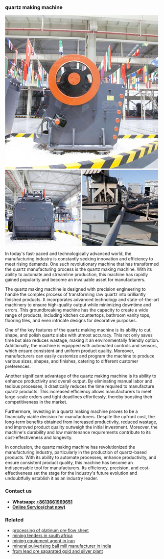 <h3>quartz making machine</h3><img src='1706754064.jpg' alt=''><p>In today's fast-paced and technologically advanced world, the manufacturing industry is constantly seeking innovation and efficiency to meet rising demands. One such revolutionary machine that has transformed the quartz manufacturing process is the quartz making machine. With its ability to automate and streamline production, this machine has rapidly gained popularity and become an invaluable asset for manufacturers.</p><p>The quartz making machine is designed with precision engineering to handle the complex process of transforming raw quartz into brilliantly finished products. It incorporates advanced technology and state-of-the-art machinery to ensure high-quality output while minimizing downtime and errors. This groundbreaking machine has the capacity to create a wide range of products, including kitchen countertops, bathroom vanity tops, flooring tiles, and even intricate designs for decorative purposes.</p><p>One of the key features of the quartz making machine is its ability to cut, shape, and polish quartz slabs with utmost accuracy. This not only saves time but also reduces wastage, making it an environmentally friendly option. Additionally, the machine is equipped with automated controls and sensors, which ensure consistent and uniform product quality. Moreover, manufacturers can easily customize and program the machine to produce various sizes, shapes, and finishes, catering to different customer preferences.</p><p>Another significant advantage of the quartz making machine is its ability to enhance productivity and overall output. By eliminating manual labor and tedious processes, it drastically reduces the time required to manufacture quartz products. This increased efficiency allows manufacturers to meet large-scale orders and tight deadlines effortlessly, thereby boosting their competitiveness in the market.</p><p>Furthermore, investing in a quartz making machine proves to be a financially viable decision for manufacturers. Despite the upfront cost, the long-term benefits obtained from increased productivity, reduced wastage, and improved product quality outweigh the initial investment. Moreover, the machine's durability and low maintenance requirements contribute to its cost-effectiveness and longevity.</p><p>In conclusion, the quartz making machine has revolutionized the manufacturing industry, particularly in the production of quartz-based products. With its ability to automate processes, enhance productivity, and ensure consistent product quality, this machine has become an indispensable tool for manufacturers. Its efficiency, precision, and cost-effectiveness set the stage for the industry's future evolution and undoubtfully establish it as an industry leader.</p><h3>Contact us</h3><ul><li><strong>Whatsapp:&nbsp;<a href="https://wa.me/8613661969651">+8613661969651</a></strong></li><li><a href="https://swt.shibang-china.com/?git&amp;zhl&amp;quartz making machine"><strong>Online Service(chat now)</strong></a></li></ul><h3>Related</h3><ul><li><a href='processing of platinum ore flow sheet.md'>processing of platinum ore flow sheet</a></li><li><a href='mining tenders in south africa.md'>mining tenders in south africa</a></li><li><a href='mining equipment agent in iran.md'>mining equipment agent in iran</a></li><li><a href='mineral pulverising ball mill manufacturer in india.md'>mineral pulverising ball mill manufacturer in india</a></li><li><a href='from lead ore saparated gold and silver plant.md'>from lead ore saparated gold and silver plant</a></li></ul>